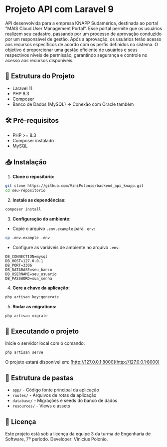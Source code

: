 # Projeto API com Laravel 9
API desenvolvida para a empresa KNAPP Sudamérica, destinada ao portal "MAIS Cloud User Management Portal". Esse portal permite que os usuários realizem seu cadastro, passando por um processo de aprovação conduzido por um responsável de gestão. Após a aprovação, os usuários terão acesso aos recursos específicos de acordo com os perfis definidos no sistema. O objetivo é proporcionar uma gestão eficiente de usuários e seus respectivos níveis de permissão, garantindo segurança e controle no acesso aos recursos disponíveis.

## 📁 Estrutura do Projeto
- Laravel 11
- PHP 8.3
- Composer
- Banco de Dados (MySQL) -> Conexão com Oracle também 

## 🛠️ Pré-requisitos
- PHP >= 8.3
- Composer instalado
- MySQL

## 📥 Instalação

1. **Clone o repositório:**

```bash
git clone https://github.com/ViniPolonio/backend_api_knapp.git
cd seu-repositorio
```

2. **Instale as dependências:**

```bash
composer install
```

3. **Configuração do ambiente:**

- Copie o arquivo `.env.example` para `.env`:

```bash
cp .env.example .env
```

- Configure as variáveis de ambiente no arquivo `.env`:

```env
DB_CONNECTION=mysql
DB_HOST=127.0.0.1
DB_PORT=3306
DB_DATABASE=seu_banco
DB_USERNAME=seu_usuario
DB_PASSWORD=sua_senha
```

4. **Gere a chave da aplicação:**

```bash
php artisan key:generate
```

5. **Rodar as migrations:**

```bash
php artisan migrate
```

## 🚀 Executando o projeto

Inicie o servidor local com o comando:

```bash
php artisan serve
```

O projeto estará disponível em:
[http://127.0.0.1:8000](http://127.0.0.1:8000)

## 🧩 Estrutura de pastas
- `app/` - Código fonte principal da aplicação
- `routes/` - Arquivos de rotas da aplicação
- `database/` - Migrações e seeds do banco de dados
- `resources/` - Views e assets

## 📄 Licença
Este projeto está sob a licença da equipe 3 da turma de Engenharia de Software, 7º período.
Developer: Vinicius Polonio.
